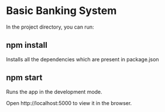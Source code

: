 # Basic Banking System

In the project directory, you can run:

## npm install

Installs all the dependencies which are present in package.json

## npm start

Runs the app in the development mode.

Open http://localhost:5000 to view it in the browser.
